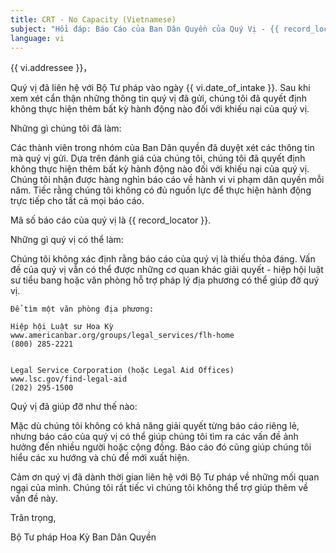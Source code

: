 ```yaml
---
title: CRT - No Capacity (Vietnamese)
subject: "Hồi đáp: Báo Cáo của Ban Dân Quyền của Quý Vị - {{ record_locator }} từ Phòng {{ vi.section_name }}"
language: vi
---
```

{{ vi.addressee }}，

Quý vị đã liên hệ với Bộ Tư pháp vào ngày {{ vi.date_of_intake }}. Sau khi xem xét cẩn thận những thông tin quý vị đã gửi, chúng tôi đã quyết định không thực hiện thêm bất kỳ hành động nào đối với khiếu nại của quý vị.

Những gì chúng tôi đã làm:

Các thành viên trong nhóm của Ban Dân quyền đã duyệt xét các thông tin mà quý vị gửi.  Dựa trên đánh giá của chúng tôi, chúng tôi đã quyết định không thực hiện thêm bất kỳ hành động nào đối với khiếu nại của quý vị.  Chúng tôi nhận được hàng nghìn báo cáo về hành vi vi phạm dân quyền mỗi năm.  Tiếc rằng chúng tôi không có đủ nguồn lực để thực hiện hành động trực tiếp cho tất cả mọi báo cáo.

Mã số báo cáo của quý vị là {{ record_locator }}.

Những gì quý vị có thể làm:

Chúng tôi không xác định rằng báo cáo của quý vị là thiếu thỏa đáng. Vấn đề của quý vị vẫn có thể được những cơ quan khác giải quyết - hiệp hội luật sư tiểu bang hoặc văn phòng hỗ trợ pháp lý địa phương có thể giúp đỡ quý vị.

    Để tìm một văn phòng địa phương:

    Hiệp hội Luật sư Hoa Kỳ
    www.americanbar.org/groups/legal_services/flh-home
    (800) 285-2221


    Legal Service Corporation (hoặc Legal Aid Offices)
    www.lsc.gov/find-legal-aid
    (202) 295-1500

Quý vị đã giúp đỡ như thế nào:

Mặc dù chúng tôi không có khả năng giải quyết từng báo cáo riêng lẻ, nhưng báo cáo của quý vị có thể giúp chúng tôi tìm ra các vấn đề ảnh hưởng đến nhiều người hoặc cộng đồng. Báo cáo đó cũng giúp chúng tôi hiểu các xu hướng và chủ đề mới xuất hiện.

Cảm ơn quý vị đã dành thời gian liên hệ với Bộ Tư pháp về những mối quan ngại của mình.  Chúng tôi rất tiếc vì chúng tôi không thể trợ giúp thêm về vấn đề này.

Trân trọng,

Bộ Tư pháp Hoa Kỳ
Ban Dân Quyền
